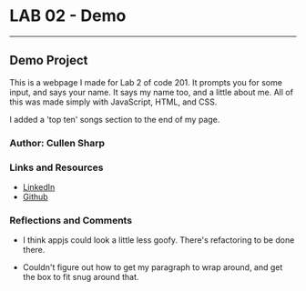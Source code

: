 # LAB 02 - Demo

----

## Demo Project

This is a webpage I made for Lab 2 of code 201. It prompts you for some input, and says your name. It says my name too, and a little about me. All of this was made simply with JavaScript, HTML, and CSS.

I added a 'top ten' songs section to the end of my page.

### Author: Cullen Sharp

### Links and Resources

- [LinkedIn](https://www.linkedin.com/in/cullensharp/)
- [Github](https://github.com/CullenSharp2)

### Reflections and Comments

- I think appjs could look a little less goofy. There's refactoring to be done there.

- Couldn't figure out how to get my paragraph to wrap around, and get the box to fit snug around that.
